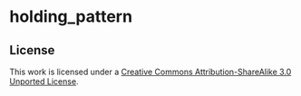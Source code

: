 holding_pattern
===============

License
-------
This work is licensed under a [Creative Commons Attribution-ShareAlike 3.0 Unported License](http://creativecommons.org/licenses/by-sa/3.0/).